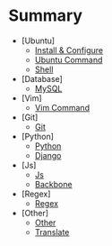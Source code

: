 # Summary

* [Ubuntu]
   * [Install & Configure](Ubuntu/install-ubuntu.md)
   * [Ubuntu Command](Ubuntu/ubuntu-command.md)
   * [Shell](Ubuntu/bash.md)
* [Database]
   * [MySQL](Database/mysql.md)
* [Vim]
   * [Vim Command](Vim/vim-command.md)
* [Git]
   * [Git](Git/git.md)
* [Python]
   * [Python](Python/python.md)
   * [Django](Python/django.md)
* [Js]
   * [Js](Js/js.md)
   * [Backbone](Js/backbone.md)
* [Regex]
   * [Regex](Regex/regex.md)
* [Other]
   * [Other](Other/other.md)
   * [Translate](Other/translate.md)
